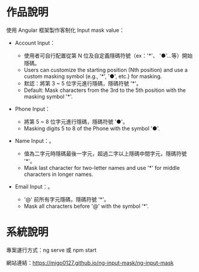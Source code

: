 # 作品說明

使用 Angular 框架製作客制化 Input mask value：

- Account Input：
  - 使用者可自行配置從第 N 位及自定義隱碼符號（ex：'*'、 '●'...等）開始隱碼。
  - Users can customize the starting position (Nth position) and use a custom masking symbol (e.g., '*', '●', etc.) for masking.
  - 默認：將第 3 ~ 5 位字元進行隱碼，隱碼符號 '*'。
  - Default: Mask characters from the 3rd to the 5th position with the masking symbol '*'.

- Phone Input：
  - 將第 5 ~ 8 位字元進行隱碼，隱碼符號 '●'。
  - Masking digits 5 to 8 of the Phone with the symbol '●'.

- Name Input：。
  - 值為二字元時隱碼最後一字元，超過二字以上隱碼中間字元，隱碼符號 '*'。
  - Mask last character for two-letter names and use '*' for middle characters in longer names.

- Email Input：。
  - '@' 前所有字元隱碼，隱碼符號 '*'。
  - Mask all characters before '@' with the symbol '*'.


# 系統說明

專案運行方式：ng serve 或 npm start

網站連結：https://migo0127.github.io/ng-input-mask/ng-input-mask

